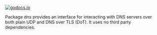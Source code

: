 [![godocs.io](http://godocs.io/olowe.co/dns?status.svg)](http://godocs.io/olowe.co/dns)

Package dns provides an interface for interacting with DNS servers
over both plain UDP and DNS over TLS (DoT). It uses no third party
dependencies.
